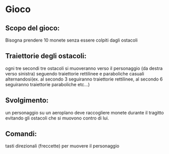 ﻿# Gioco

## Scopo del gioco:

Bisogna prendere 10 monete senza essere colpiti dagli ostacoli

## Traiettorie degli ostacoli:

ogni tre secondi tre ostacoli si muoveranno verso il personaggio (da destra verso sinistra) seguendo traiettorie rettilinee e paraboliche casuali alternandosi(ex. al secondo 3 seguiranno traiettorie rettilinee, al secondo 6 seguiranno traiettorie paraboliche etc...)

## Svolgimento:

un personaggio su un aeroplano deve raccogliere monete durante il tragitto evitando gli ostacoli che si muovono contro di lui.

## Comandi:

tasti direzionali (freccette) per muovere il personaggio
